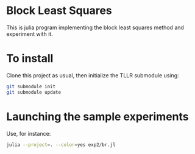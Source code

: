 # Block Least Squares

This is julia program implementing the block least squares method and experiment with it.

# To install

Clone this project as usual, then initialize the TLLR submodule using:

```bash
git submodule init
git submodule update
```

# Launching the sample experiments

Use, for instance:

```bash
julia --project=. --color=yes exp2/br.jl
```

